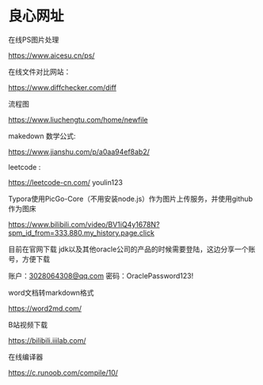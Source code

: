# 良心网址

在线PS图片处理 

https://www.aicesu.cn/ps/



在线文件对比网站： 

https://www.diffchecker.com/diff



流程图 

https://www.liuchengtu.com/home/newfile



makedown 数学公式:

 https://www.jianshu.com/p/a0aa94ef8ab2/



leetcode : 

https://leetcode-cn.com/ youlin123



Typora使用PicGo-Core（不用安装node.js）作为图片上传服务，并使用github作为图床

https://www.bilibili.com/video/BV1iQ4y1678N?spm_id_from=333.880.my_history.page.click





目前在官网下载 jdk以及其他oracle公司的产品的时候需要登陆，这边分享一个账号，方便下载

账户：3028064308@qq.com    密码：OraclePassword123!



word文档转markdown格式

https://word2md.com/



B站视频下载

https://bilibili.iiilab.com/



在线编译器

https://c.runoob.com/compile/10/